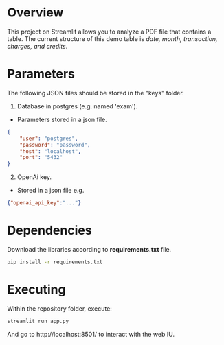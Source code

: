 # Overview

This project on Streamlit allows you to analyze a PDF file that contains a table. The current structure of this demo table is *date, month, transaction, charges, and credits*.

# Parameters

The following JSON files should be stored in the "keys" folder.

1. Database in postgres (e.g. named 'exam').
- Parameters stored in a json file.
``` JSON
{
    "user": "postgres",
    "password": "password",
    "host": "localhost",
    "port": "5432"
}
```

2. OpenAi key.
- Stored in a json file e.g.
``` JSON
{"openai_api_key":"..."}
```

# Dependencies

Download the libraries according to **requirements.txt** file.

```bash
pip install -r requirements.txt
```

# Executing

Within the repository folder, execute:

```bash
streamlit run app.py
```

And go to http://localhost:8501/ to interact with the web IU.
